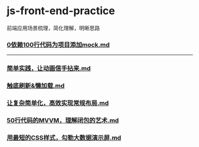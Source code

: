 # js-front-end-practice

前端应用场景梳理，简化理解，明晰思路

### [0依赖100行代码为项目添加mock.md](0依赖100行代码为项目添加mock)

---

### [简单实践，让动画信手拈来.md](简单实践，让动画信手拈来.md)

### [触底刷新&懒加载.md](触底刷新&懒加载.md)

### [让复杂简单化，高效实现常规布局.md](让复杂简单化，高效实现常规布局.md)

### [50行代码的MVVM，理解闭包的艺术.md](50行代码的MVVM，理解闭包的艺术.md)

### [用最短的CSS样式，勾勒大数据演示屏.md](用最短的CSS样式，勾勒大数据演示屏.md)
